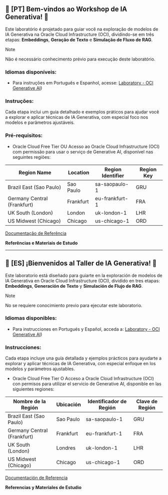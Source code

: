 ## 🎉 [PT] Bem-vindos ao Workshop de IA Generativa! 🎉

Este laboratório é projetado para guiar você na exploração de modelos de IA Generativa na Oracle Cloud Infrastructure (OCI), dividindo-se em três etapas: **Embeddings**, **Geração de Texto** e **Simulação de Fluxo de RAG**.

> [!NOTE]
>  Não é necessário conhecimento prévio para execução deste laboratório.

### **Idiomas disponíveis:**

- Para instruções em Português e Espanhol, acesse: [Laboratory - OCI Generative AI](https://isabelle-anjos.github.io/generative-ai-laboratory/))

### **Instruções:**

Cada etapa inclui um guia detalhado e exemplos práticos para ajudar você a explorar e aplicar técnicas de IA Generativa, com especial foco nos modelos e parâmetros ajustáveis.


### **Pré-requisitos:**

- Oracle Cloud Free Tier OU Acesso ao Oracle Cloud Infrastructure (OCI) com permissão para usar o serviço de Generative AI, disponível nas seguintes regiões:

| Region Name             | Location    | Region Identifier | Region Key |
|-------------------------|-------------|-------------------|------------|
| Brazil East (Sao Paulo) | Sao Paulo   | sa-saopaulo-1     | GRU        |
| Germany Central (Frankfurt) | Frankfurt | eu-frankfurt-1   | FRA        |
| UK South (London)       | London      | uk-london-1       | LHR        |
| US Midwest (Chicago)    | Chicago     | us-chicago-1      | ORD        |

[Documentação de Referência](https://docs.oracle.com/en-us/iaas/Content/generative-ai/overview.htm#regions)

**Referências e Materiais de Estudo**

---

## 🎉 [ES] ¡Bienvenidos al Taller de IA Generativa! 🎉

Este laboratorio está diseñado para guiarte en la exploración de modelos de IA Generativa en Oracle Cloud Infrastructure (OCI), dividido en tres etapas: **Embeddings**, **Generación de Texto** y **Simulación de Flujo de RAG**.

> [!NOTE]
>  No se requiere conocimiento previo para ejecutar este laboratorio.

### **Idiomas disponibles:**

- Para instrucciones en Portugués y Español, acceda a: [Laboratory - OCI Generative AI](https://isabelle-anjos.github.io/generative-ai-laboratory/))

### **Instrucciones:**

Cada etapa incluye una guía detallada y ejemplos prácticos para ayudarte a explorar y aplicar técnicas de IA Generativa, con especial enfoque en los modelos y parámetros ajustables.

- Oracle Cloud Free Tier O Acceso a Oracle Cloud Infrastructure (OCI) con permisos para utilizar el servicio de Generative AI, disponible en las siguientes regiones:

| Nombre de la Región           | Ubicación  | Identificador de Región | Clave de Región |
|-------------------------------|------------|-------------------------|-----------------|
| Brazil East (Sao Paulo)       | Sao Paulo  | sa-saopaulo-1           | GRU             |
| Germany Central (Frankfurt)   | Frankfurt  | eu-frankfurt-1          | FRA             |
| UK South (London)             | Londres    | uk-london-1             | LHR             |
| US Midwest (Chicago)          | Chicago    | us-chicago-1            | ORD             |

[Documentación de Referencia](https://docs.oracle.com/en-us/iaas/Content/generative-ai/overview.htm#regions)

**Referencias y Materiales de Estudio**
